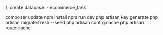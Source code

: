 1, create database :- ecommerce_task

composer update
npm install
npm run dev
php artisan key:generate
php artisan migrate:fresh --seed
php artisan config:cache
php artisan route:cache




